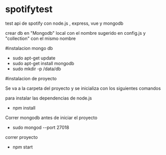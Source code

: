 # spotifytest
test api de spotify con node.js , express, vue y mongodb

crear db en "Mongodb" local con el nombre sugerido en config.js y "collection" con el mismo nombre

#instalacion mongo db

- sudo apt-get update
- sudo apt-get install mongodb
- sudo mkdir -p /data/db

#instalacion de proyecto

Se va a la carpeta del proyecto y se inicializa con los siguientes comandos

para instalar las dependencias de node.js

- npm install 

Correr mongodb antes de iniciar el proyecto

- sudo mongod --port 27018 

correr proyecto 

- npm start
